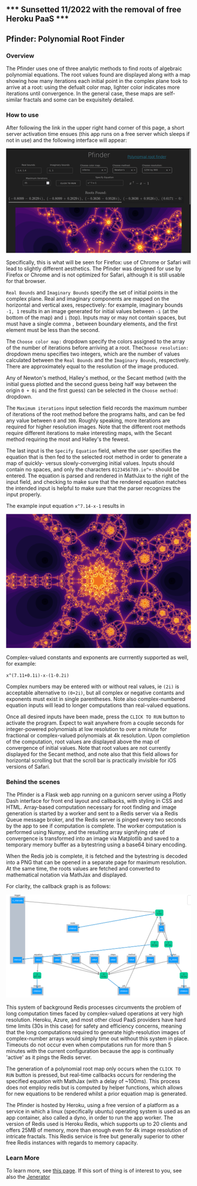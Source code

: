 ## *** Sunsetted 11/2022 with the removal of free Heroku PaaS ***

## Pfinder: Polynomial Root Finder

### Overview

The Pfinder uses one of three analytic methods to find roots of algebraic polynomial equations.  The root values found are displayed along with a map showing how many iterations each initial point in the complex plane took to arrive at a root: using the defualt color map, lighter color indicates more iterations until convergence.  In the general case, these maps are self-similar fractals and some can be exquisitely detailed.  

### How to use 

After following the link in the upper right hand corner of this page, a short server activation time ensues (this app runs on a free server which sleeps if not in use) and the following interface will appear:

![screenshot](/assets/pfinder_screenshot.png)

Specifically, this is what will be seen for Firefox: use of Chrome or Safari will lead to slightly different aesthetics. The Pfinder was designed for use by Firefox or Chrome and is not optimized for Safari, although it is still usable for that browser.

`Real Bounds` and `Imaginary Bounds` specify the set of initial points in the complex plane.  Real and imaginary components are mapped on the horizontal and vertical axes, respectively: for example, imaginary bounds `-1, 1` results in an image generated for initial values between `-i` (at the bottom of the map) and `i` (top).  Inputs may or may not contain spaces, but must have a single comma `,` between boundary elements, and the first element must be less than the second.

The `Choose color map:` dropdown specify the colors assigned to the array of the number of iterations before arriving at a root.  The`Choose resolution:` dropdown menu specifies two integers, which are the number of values calculated between the `Real Bounds` and the `Imaginary Bounds`, respectively. There are approximately equal to the resolution of the image produced.

Any of Newton's method, Halley's method, or the Secant method (with the initial guess plotted and the second guess being half way between the origin `0 + 0i` and the first guess) can be selected in the `Choose method:` dropdown.

The `Maximum iterations` input selection field records the maximum number of iterations of the root method before the programs halts, and can be fed any value between `0` and `300`.  Roughly speaking, more iterations are required for higher resolution images.  Note that the different root methods require different iterations to make interesting maps, with the Secant method requiring the most and Halley's the fewest.

The last input is the `Specify Equation` field, where the user specifies the equation that is then fed to the selected root method in order to generate a map of quickly- versus slowly-converging initial values. Inputs should contain no spaces, and only the characters `0123456789.ie^+-` should be entered.  The equation is parsed and rendered in MathJax to the right of the input field, and checking to make sure that the rendered equation matches the intended input is helpful to make sure that the parser recognizes the input properly.  

The example input equation `x^7.14-x-1` results in

![cover](/assets/pfinder_example.png)

Complex-valued constants and exponents are currrently supported as well, for example:

`x^(7.11+0.1i)-x-(1-0.2i)`

Complex numbers may be entered with or without real values, ie `(2i)` is acceptable alternative to `(0+2i)`, but all complex or negative contants and exponents must exist in single parentheses.  Note also complex-numbered equation inputs will lead to longer computations than real-valued equations.

Once all desired inputs have been made, press the `CLICK TO RUN` button to activate the program.  Expect to wait anywhere from a couple seconds for integer-powered polynomials at low resolution to over a minute for fractional or complex-valued polynomials at 4k resolution. Upon completion of the computation, root values are displayed above the map of convergence of initial values.  Note that root values are not currently displayed for the Secant method, and note also that this field allows for horizontal scrolling but that the scroll bar is practically invisible for iOS versions of Safari.

### Behind the scenes

The Pfinder is a Flask web app running on a gunicorn server using a Plotly Dash interface for front end layout and callbacks, with styling in CSS and HTML.  Array-based computation necessary for root finding and image generation is started by a worker and sent to a Redis server via a Redis Queue message broker, and the Redis server is pinged every two seconds by the app to see if computation is complete.  The worker computation is performed using Numpy, and the resulting array signifying rate of convergence is transformed into an image via Matplotlib and saved to a temporary memory buffer as a bytestring using a base64 binary encoding.  


When the Redis job is complete, it is fetched and the bytestring is decoded into a PNG that can be opened in a separate page for maximum resolution.  At the same time, the roots values are fetched and converted to mathematical notation via MathJax and displayed.

For clarity, the callback graph is as follows:

![cover](/assets/pfinder_graph.png)

This system of background Redis processes circumvents the problem of long computation times faced by complex-valued operations at very high resolution.  Heroku, Azure, and most other cloud PaaS providers have hard time limits (30s in this case) for safety and efficiency concerns, meaning that the long computations required to generate high-resolution images of complex-number arrays would simply time out without this system in place.  Timeouts do not occur even when computations run for more than 5 minutes with the current configuration because the app is continually 'active' as it pings the Redis server.  

The generation of a polynomial root map only occurs when the `CLICK TO RUN` button is pressed, but real-time callbacks occurs for rendering the specified equation with MathJax (with a delay of ~100ms).  This process does not employ redis but is computed by  helper functions, which allows for new equations to be rendered whilst a prior equation map is generated.

The Pfinder is hosted by Heroku, using a free version of a platform as a service in which a linux (specifically ubuntu) operating system is used as an app container, also called a dyno, in order to run the app worker.  The version of Redis used is Heroku Redis, which supports up to 20 clients and offers 25MB of memory, more than enough even for 4k image resolution of intricate fractals. This Redis service is free but generally superior to other free Redis instances with regards to memory capacity.


### Learn More

To learn more, see [this page](https://blbadger.github.io/polynomial-roots.html).  If this sort of thing is of interest to you, see also the [Jenerator](https://github.com/blbadger/jenerator)

